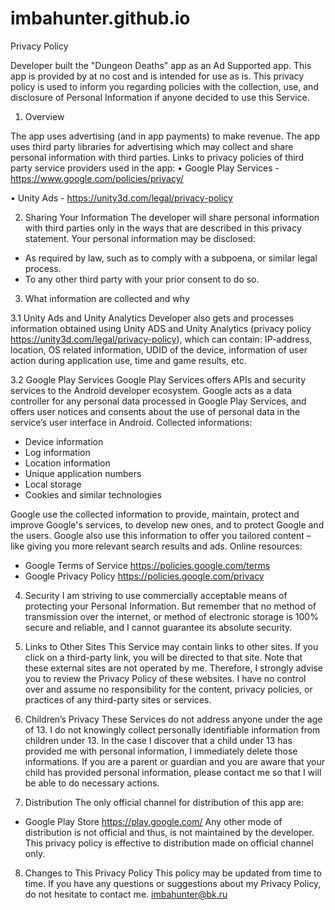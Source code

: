 # imbahunter.github.io

Privacy Policy

Developer built the "Dungeon Deaths" app as an Ad Supported app. This app is provided by at no cost and is intended for use as is.
This privacy policy is used to inform you regarding policies with the collection, use, and disclosure of Personal Information if anyone decided to use this Service.

1. Overview

The app uses advertising (and in app payments) to make revenue. The app uses third party libraries for advertising which may collect and share personal information with third parties.
Links to privacy policies of third party service providers used in the app:
•	Google Play Services - https://www.google.com/policies/privacy/

•	Unity Ads - https://unity3d.com/legal/privacy-policy

2. Sharing Your Information
The developer will share personal information with third parties only in the ways that are described in this privacy statement.
Your personal information may be disclosed: 
* As required by law, such as to comply with a subpoena, or similar legal process.
* To any other third party with your prior consent to do so.

3. What information are collected and why

3.1 Unity Ads and Unity Analytics 
Developer also gets and processes information obtained using Unity ADS and Unity Analytics (privacy policy https://unity3d.com/legal/privacy-policy), which can contain: IP-address, location, OS related information, UDID of the device, information of user action during application use, time and game results, etc. 

3.2 Google Play Services
Google Play Services offers APIs and security services to the Android developer ecosystem. Google acts as a data controller for any personal data processed in Google Play Services, and offers user notices and consents about the use of personal data in the service’s user interface in Android.
Collected informations:
* Device information
* Log information
* Location information
* Unique application numbers
* Local storage
* Cookies and similar technologies

Google use the collected information to provide, maintain, protect and improve Google's services, to develop new ones, and to protect Google and the users. Google also use this  information to offer you tailored content – like giving you more relevant search results and ads.
Online resources:
* Google Terms of Service      https://policies.google.com/terms
* Google Privacy Policy        https://policies.google.com/privacy


4. Security
I am striving to use commercially acceptable means of protecting your Personal Information. But remember that no method of transmission over the internet, or method of electronic storage is 100% secure and reliable, and I cannot guarantee its absolute security.

5. Links to Other Sites
This Service may contain links to other sites. If you click on a third-party link, you will be directed to that site. Note that these external sites are not operated by me. Therefore, I strongly advise you to review the Privacy Policy of these websites. I have no control over and assume no responsibility for the content, privacy policies, or practices of any third-party sites or services.

6. Children’s Privacy
These Services do not address anyone under the age of 13. I do not knowingly collect personally identifiable information from children under 13. In the case I discover that a child under 13 has provided me with personal information, I immediately delete those informations. If you are a parent or guardian and you are aware that your child has provided personal information, please contact me so that I will be able to do necessary actions.

7. Distribution
The only official channel for distribution of this app are:
* Google Play Store                https://play.google.com/
Any other mode of distribution is not official and thus, is not maintained by the developer. This privacy policy is effective to distribution made on official channel only.

8. Changes to This Privacy Policy
This policy may be updated from time to time.
If you have any questions or suggestions about my Privacy Policy, do not hesitate to
contact me.
imbahunter@bk.ru

